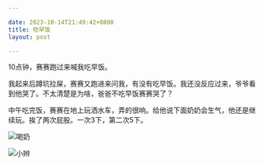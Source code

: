 ```yaml
---

date: 2023-10-14T21:49:42+0800
title: 吃早饭
layout: post

---
```


10点钟，赛赛跑过来喊我吃早饭。

我起来后蹲坑拉屎，赛赛又跑进来问我，有没有吃早饭。我还没反应过来，爷爷看到他哭了。不太清楚是为啥，爸爸不吃早饭赛赛哭了？

中午吃完饭，赛赛在地上玩洒水车，弄的很响。给他说下面奶奶会生气，他还是继续玩。挨了两次屁股。一次3下，第二次5下。

![喝奶](https://ohsaisai.oss-cn-shanghai.aliyuncs.com/2023/10/WechatIMG6434.jpeg?x-oss-process=style/ohsaisai)

![小辫](https://ohsaisai.oss-cn-shanghai.aliyuncs.com/2023/10/ae60cc3843f0b7cb959cead10e347b5b.jpg?x-oss-process=style/ohsaisaih)
